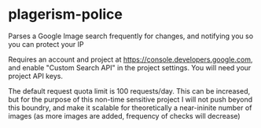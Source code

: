 # plagerism-police
Parses a Google Image search frequently for changes, and notifying you so you can protect your IP

Requires an account and project at https://console.developers.google.com, and enable "Custom Search API" in the project settings. You will need your project API keys.

The default request quota limit is 100 requests/day. This can be increased, but for the purpose of this non-time sensitive project I will not push beyond this boundry, and make it scalable for theoretically a near-ininite number of images (as more images are added, frequency of checks will decrease)
